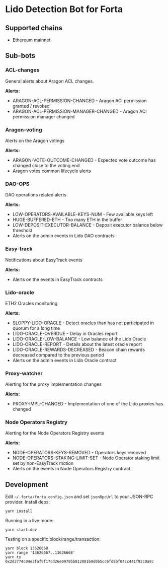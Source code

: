 # Lido Detection Bot for Forta

## Supported chains

* Ethereum mainnet


## Sub-bots

### ACL-changes

General alerts about Aragon ACL changes.

**Alerts:**

- ARAGON-ACL-PERMISSION-CHANGED - Aragon ACl permission granted / revoked
- ARAGON-ACL-PERMISSION-MANAGER-CHANGED - Aragon ACl permission manager changed

### Aragon-voting

Alerts on the Aragon votings

**Alerts:**

- ARAGON-VOTE-OUTCOME-CHANGED - Expected vote outcome has changed close to the voting end
- Aragon votes common lifecycle alerts

### DAO-OPS

DAO operations related alerts

**Alerts:**

- LOW-OPERATORS-AVAILABLE-KEYS-NUM - Few available keys left
- HUGE-BUFFERED-ETH - Too many ETH in the buffer
- LOW-DEPOSIT-EXECUTOR-BALANCE - Deposit executor balance below threshold
- Alerts on the admin events in Lido DAO contracts

### Easy-track

Notifications about EasyTrack events

**Alerts:**

- Alerts on the events in EasyTrack contracts

### Lido-oracle

ETH2 Oracles monitoring

**Alerts:**

- SLOPPY-LIDO-ORACLE - Detect oracles than has not participated in quorum for a long time
- LIDO-ORACLE-OVERDUE - Delay in Oracles report
- LIDO-ORACLE-LOW-BALANCE - Low balance of the Lido Oracle
- LIDO-ORACLE-REPORT - Details about the latest oracle report
- LIDO-ORACLE-REWARDS-DECREASED - Beacon chain rewards decreased compared to the previous period
- Alerts on the admin events in Lido Oracle contract

### Proxy-watcher

Alerting for the proxy implementation changes

**Alerts:**

- PROXY-IMPL-CHANGED - Implementation of one of the Lido proxies has changed

### Node Operators Registry

Alerting for the Node Operators Registry events

**Alerts:**

- NODE-OPERATORS-KEYS-REMOVED - Operators keys removed
- NODE-OPERATORS-STAKING-LIMIT-SET - Node Operator staking limit set by non-EasyTrack motion
- Alerts on the events in Node Operators Registry contract


## Development

Edit `~/.forta/forta.config.json` and set `jsonRpcUrl` to your JSON-RPC provider. Install deps:

```
yarn install
```

Running in a live mode:

```
yarn start:dev
```

Testing on a specific block/range/transaction:

```
yarn block 13626668
yarn range '13626667..13626668'
yarn tx 0x2d2774c04e3faf9f17cd26e0978bb812081b9d0b5cc6fd8bf04cc441f92c0a8c
```



